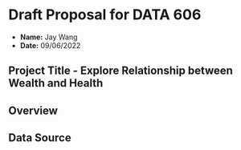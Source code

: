# Draft Proposal for DATA 606

- **Name:** Jay Wang
- **Date:** 09/06/2022

## Project Title - Explore Relationship between Wealth and Health

## Overview 

## Data Source





